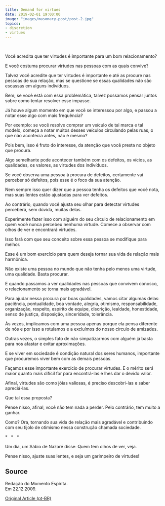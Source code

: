 ```yaml
---
title: Demand for virtues
date: 2019-02-01 19:00:00
image: "images/masonary-post/post-2.jpg"
topics: 
- discretion
- virtues
---
```

 

Você acredita que ter virtudes é importante para um bom relacionamento?

E você costuma procurar virtudes nas pessoas com as quais convive?

Talvez você acredite que ter virtudes é importante e até as procure nas pessoas
de sua relação, mas se questione se essas qualidades não são escassas em alguns
indivíduos.

Bem, se você está com essa problemática, talvez possamos pensar juntos sobre
como tentar resolver esse impasse.

Já houve algum momento em que você se interessou por algo, e passou a notar
esse algo com mais frequência?

Por exemplo: se você resolve comprar um veículo de tal marca e tal modelo,
começa a notar muitos desses veículos circulando pelas ruas, o que não
acontecia antes, não é mesmo?

Pois bem, isso é fruto do interesse, da atenção que você presta no objeto que
procura.

Algo semelhante pode acontecer também com os defeitos, os vícios, as
qualidades, os valores, as virtudes dos indivíduos.

Se você observa uma pessoa à procura de defeitos, certamente vai perceber só
defeitos, pois esse é o foco da sua atenção.

Nem sempre isso quer dizer que a pessoa tenha os defeitos que você nota, mas
suas lentes estão ajustadas para ver defeitos.

Ao contrário, quando você ajusta seu olhar para detectar virtudes perceberá,
sem dúvida, muitas delas.

Experimente fazer isso com alguém do seu círculo de relacionamento em quem você
nunca percebeu nenhuma virtude. Comece a observar com olhos de ver e encontrará
virtudes.

Isso fará com que seu conceito sobre essa pessoa se modifique para melhor.

Esse é um bom exercício para quem deseja tornar sua vida de relação mais
harmônica.

Não existe uma pessoa no mundo que não tenha pelo menos uma virtude, uma
qualidade. Basta procurar.

E quando passamos a ver qualidades nas pessoas que convivem conosco, o
relacionamento se torna mais agradável.

Para ajudar nessa procura por boas qualidades, vamos citar algumas delas:
paciência, pontualidade, boa vontade, alegria, otimismo, responsabilidade,
organização, respeito, espírito de equipe, discrição, lealdade, honestidade,
senso de justiça, disposição, sinceridade, tolerância.

Às vezes, implicamos com uma pessoa apenas porque ela pensa diferente de nós e
por isso a rotulamos e a excluímos do nosso círculo de amizades.

Outras vezes, o simples fato de não simpatizarmos com alguém já basta para nos
afastar e evitar aproximações.

E se viver em sociedade é condição natural dos seres humanos, importante que
procuremos viver bem com as demais pessoas.

Façamos esse importante exercício de procurar virtudes.
E o mérito será maior quanto mais difícil for para encontrá-las e lhes dar o
devido valor.

Afinal, virtudes são como jóias valiosas, é preciso descobri-las e saber
apreciá-las.

Que tal essa proposta?

Pense nisso, afinal, você não tem nada a perder. Pelo contrário, tem muito a
ganhar.

Como? Ora, tornando sua vida de relação mais agradável e contribuindo com seu
tijolo de otimismo nessa construção chamada sociedade.

*   *   *

Um dia, um Sábio de Nazaré disse: Quem tem olhos de ver, veja.

Pense nisso, ajuste suas lentes, e seja um garimpeiro de virtudes! 

## Source
Redação do Momento Espírita.  
Em 22.12.2009.


[Original Article (pt-BR)](http://momento.com.br/pt/ler_texto.php?id=1217)
